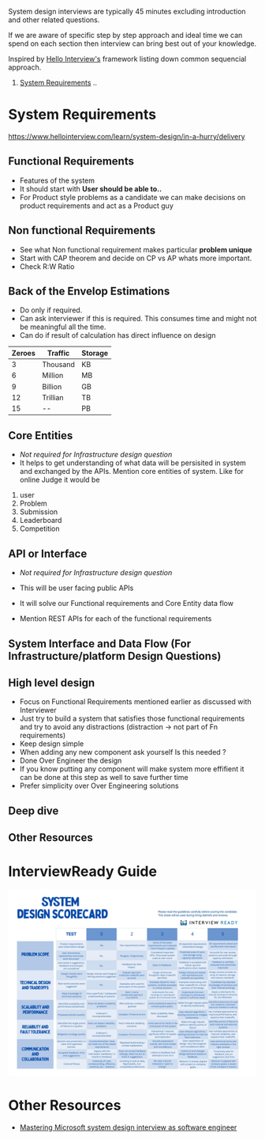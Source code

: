 System design interviews are typically 45 minutes excluding introduction and other related questions.

If we are aware of specific step by step approach and ideal time we can spend on each section then interview can bring best out of your knowledge.

Inspired by [Hello Interview's](https://www.hellointerview.com/) framework listing down common sequencial approach.

1. [System Requirements](#system-requirements)
..

# System Requirements

https://www.hellointerview.com/learn/system-design/in-a-hurry/delivery

## Functional Requirements
- Features of the system
- It should start with **User should be able to..**
- For Product style problems as a candidate we can make decisions on product requirements and act as a Product guy

## Non functional Requirements

- See what Non functional requirement makes particular **problem unique**
- Start with CAP theorem and decide on CP vs AP whats more important.
- Check R:W Ratio

## Back of the Envelop Estimations
- Do only if required.
- Can ask interviewer if this is required. This consumes time and might not be meaningful all the time.
- Can do if result of calculation has direct influence on design  

|Zeroes|Traffic|Storage|
|--|--|--|
|3|Thousand|KB|
|6|Million|MB|
|9|Billion|GB|
|12|Trillian|TB|
|15|--|PB|

## Core Entities
- *Not required for Infrastructure design question*
- It helps to get understanding of what data will be persisited in system and exchanged by the APIs.
Mention core entities of system. Like for online Judge it would be
1. user
2. Problem
3. Submission
4. Leaderboard
5. Competition

## API or Interface
- *Not required for Infrastructure design question*

- This will be user facing public APIs
- It will solve our Functional requirements and Core Entity data flow
- Mention REST APIs for each of the functional requirements

## System Interface and Data Flow (For Infrastructure/platform Design Questions)


## High level design

- Focus on Functional Requirements mentioned earlier as discussed with Interviewer
- Just try to build a system that satisfies those functional requirements and try to avoid any distractions (distraction -> not part of Fn requirements)
- Keep design simple
- When adding any new component ask yourself Is this needed ?
- Done Over Engineer the design
- If you know putting any component will make system more effifient it can be done at this step as well to save further time
- Prefer simplicity over Over Engineering solutions

## Deep dive

## Other Resources

# InterviewReady Guide

![alt text](./assets/interviewready-matrix.png)

# Other Resources
- [Mastering Microsoft system design interview as software engineer
](https://grokkingtechinterview.com/mastering-microsoft-system-design-interview-as-software-engineer-3089096f317e)
